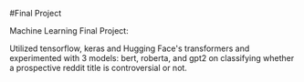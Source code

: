 #Final Project

Machine Learning Final Project:

Utilized tensorflow, keras and Hugging Face's transformers and experimented with 3 models: bert, roberta, and gpt2 on classifying whether a prospective reddit title is controversial or not. 

